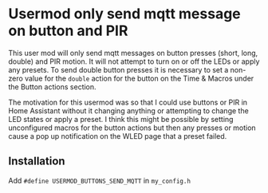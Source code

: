 # Usermod only send mqtt message on button and PIR

This user mod will only send mqtt messages on button presses (short, long, double) and
PIR motion. It will not attempt to turn on or off the LEDs or apply any presets. 
To send double button presses it is necessary to set a non-zero value for the `double`
action for the button on the Time & Macros under the Button actions section.

The motivation for this usermod was so that I could use buttons or PIR in Home
Assistant without it changing anything or attempting to change the LED states or
apply a preset. I think this might be possible by setting unconfigured macros for the
button actions but then any presses or motion cause a pop up notification on the WLED
page that a preset failed.

## Installation 

Add `#define USERMOD_BUTTONS_SEND_MQTT` in `my_config.h`

